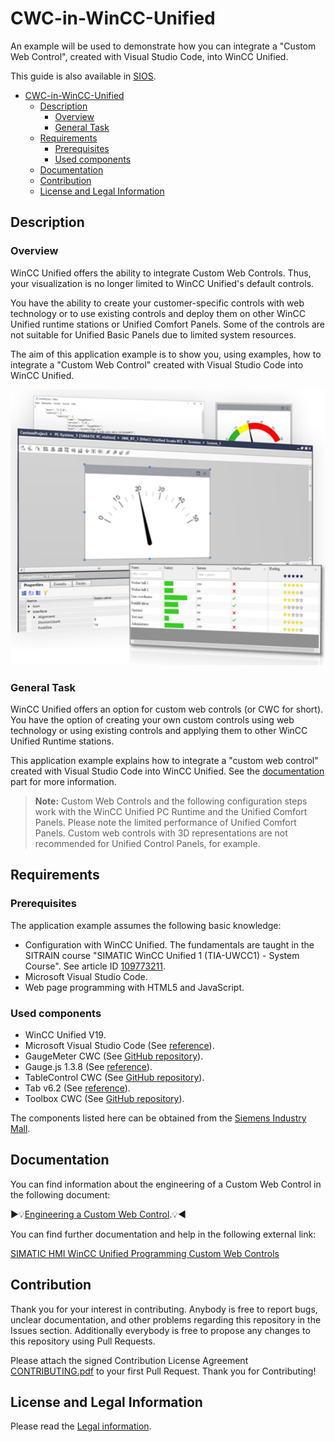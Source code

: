 # CWC-in-WinCC-Unified

An example will be used to demonstrate how you can integrate a "Custom Web Control", created with Visual Studio Code, into WinCC Unified.

This guide is also available in [SIOS](https://support.industry.siemens.com/cs/document/109779176/integrating-user-defined-controls-into-wincc-unified-(custom-web-controls)?dti=0&lc=en-US).

- [CWC-in-WinCC-Unified](#cwc-in-wincc-unified)
  - [Description](#description)
    - [Overview](#overview)
    - [General Task](#general-task)
  - [Requirements](#requirements)
    - [Prerequisites](#prerequisites)
    - [Used components](#used-components)
  - [Documentation](#documentation)
  - [Contribution](#contribution)
  - [License and Legal Information](#license-and-legal-information)

## Description

### Overview

WinCC Unified offers the ability to integrate Custom Web Controls. Thus, your visualization is no longer limited to WinCC Unified's default controls.

You have the ability to create your customer-specific controls with web technology or to use existing controls and deploy them on other WinCC Unified runtime stations or Unified Comfort Panels. Some of the controls are not suitable for Unified Basic Panels due to limited system resources.

The aim of this application example is to show you, using examples, how to integrate a "Custom Web Control" created with Visual Studio Code into WinCC Unified.

![introimage](docs/graphics/IntroImage.png)

### General Task

WinCC Unified offers an option for custom web controls (or CWC for short). You have the option of creating your own custom controls using web technology or using existing controls and applying them to other WinCC Unified Runtime stations.

This application example explains how to integrate a "custom web control" created with Visual Studio Code into WinCC Unified. See the [documentation](#documentation) part for more information.

> **Note:** Custom Web Controls and the following configuration steps work with the WinCC Unified PC Runtime
and the Unified Comfort Panels.
Please note the limited performance of Unified Comfort Panels. Custom web controls with 3D
representations are not recommended for Unified Control Panels, for example.

## Requirements

### Prerequisites

The application example assumes the following basic knowledge:

- Configuration with WinCC Unified. The fundamentals are taught in the SITRAIN course "SIMATIC WinCC Unified 1 (TIA-UWCC1) - System Course".
See article ID [109773211](https://support.industry.siemens.com/cs/document/109773211/sitrain-learning-event-simatic-wincc-unified-1-system-course-(tia-uwcc1)?dti=0&lc=en-WW).
- Microsoft Visual Studio Code.
- Web page programming with HTML5 and JavaScript.

### Used components

- WinCC Unified V19.
- Microsoft Visual Studio Code (See [reference](https://code.visualstudio.com/)).
- GaugeMeter CWC (See [GitHub repository](https://github.com/tia-portal-applications/GaugeMeter)).
- Gauge.js 1.3.8 (See [reference](https://bernii.github.io/gauge.js/)).
- TableControl CWC (See [GitHub repository](https://github.com/tia-portal-applications/TableControl)).
- Tab v6.2 (See [reference](https://tabulator.info/)).
- Toolbox CWC (See [GitHub repository](https://github.com/tia-portal-applications/Web-Toolbox_CWC)).

The components listed here can be obtained from the [Siemens Industry Mall](https://mall.industry.siemens.com/goos/WelcomePage.aspx?regionUrl=/es&language=es).

## Documentation

You can find information about the engineering of a Custom Web Control in the following document:

▶️💡[Engineering a Custom Web Control](docs/engineering_CWC.md).💡◀️

You can find further documentation and help in the following external link:

[SIMATIC HMI WinCC Unified Programming Custom Web Controls](https://support.industry.siemens.com/cs/document/109794040/simatic-hmi-wincc-unified-programming-custom-web-controls?dti=0&lc=en-US)

## Contribution

Thank you for your interest in contributing. Anybody is free to report bugs, unclear documentation, and other problems regarding this repository in the Issues section.
Additionally everybody is free to propose any changes to this repository using Pull Requests.

Please attach the signed Contribution License Agreement [CONTRIBUTING.pdf](CONTRIBUTING.pdf) to your first Pull Request.
Thank you for Contributing!

## License and Legal Information

Please read the [Legal information](LICENSE.md).
